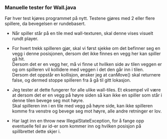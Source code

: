 ### **Manuelle tester for Wall.java**
Før hver test kjøres programmet på nytt.
Testene gjøres med 2 eller flere spillere, da bevegelsen er rundebasert.

* Når spiller står på en tile med wall-texturen, skal denne vises visuelt rundt player.

* For hvert trekk spilleren gjør, skal vi først sjekke om det befinner seg en vegg i denne
  posisjonen, dersom det ikke finnes en vegg her kan spiller gå hit.\
  Dersom det er en vegg her, må vi finne ut hvilken side av tilen veggen er og om spilleren
  vil kollidere med veggen i det den går inn i tilen.\
  Dersom det oppstår en kollisjon, ønsker jeg at canMove() skal returnere false, og dermed
  stoppe spilleren fra å gå til gitt lokasjon.

* Jeg tester at dette fungerer for alle ulike wall-tiles.
  Et eksempel vil være at dersom det er en vegg på høyre siden så kan ikke en spiller som står i denne tilen
  bevege seg mot høyre.\
  Skal spilleren inn i en tile med vegg på høyre side, kan ikke spilleren komme fra venstre og bevege seg mot
  høyre, alle andre retninger er lov.

* Har lagt inn en throw new IllegalStateException, for å fange opp eventuelle feil av id-er som
  kommer inn og hvilken posisjon på spillbrettet dette skjer i.